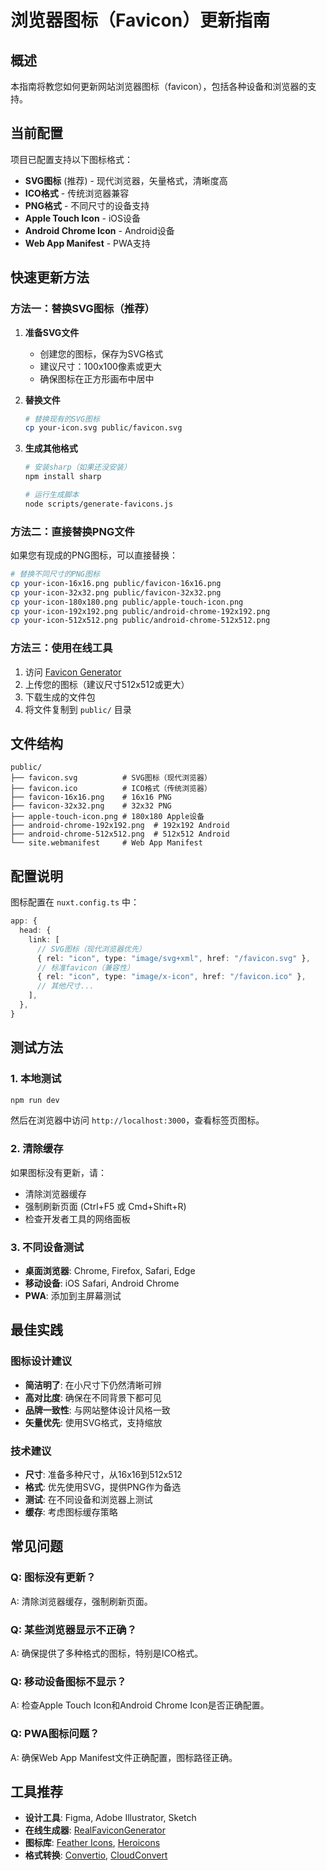 # 浏览器图标（Favicon）更新指南

## 概述

本指南将教您如何更新网站浏览器图标（favicon），包括各种设备和浏览器的支持。

## 当前配置

项目已配置支持以下图标格式：

- **SVG图标** (推荐) - 现代浏览器，矢量格式，清晰度高
- **ICO格式** - 传统浏览器兼容
- **PNG格式** - 不同尺寸的设备支持
- **Apple Touch Icon** - iOS设备
- **Android Chrome Icon** - Android设备
- **Web App Manifest** - PWA支持

## 快速更新方法

### 方法一：替换SVG图标（推荐）

1. **准备SVG文件**
   - 创建您的图标，保存为SVG格式
   - 建议尺寸：100x100像素或更大
   - 确保图标在正方形画布中居中

2. **替换文件**
   ```bash
   # 替换现有的SVG图标
   cp your-icon.svg public/favicon.svg
   ```

3. **生成其他格式**
   ```bash
   # 安装sharp（如果还没安装）
   npm install sharp
   
   # 运行生成脚本
   node scripts/generate-favicons.js
   ```

### 方法二：直接替换PNG文件

如果您有现成的PNG图标，可以直接替换：

```bash
# 替换不同尺寸的PNG图标
cp your-icon-16x16.png public/favicon-16x16.png
cp your-icon-32x32.png public/favicon-32x32.png
cp your-icon-180x180.png public/apple-touch-icon.png
cp your-icon-192x192.png public/android-chrome-192x192.png
cp your-icon-512x512.png public/android-chrome-512x512.png
```

### 方法三：使用在线工具

1. 访问 [Favicon Generator](https://realfavicongenerator.net/)
2. 上传您的图标（建议尺寸512x512或更大）
3. 下载生成的文件包
4. 将文件复制到 `public/` 目录

## 文件结构

```
public/
├── favicon.svg          # SVG图标（现代浏览器）
├── favicon.ico          # ICO格式（传统浏览器）
├── favicon-16x16.png    # 16x16 PNG
├── favicon-32x32.png    # 32x32 PNG
├── apple-touch-icon.png # 180x180 Apple设备
├── android-chrome-192x192.png  # 192x192 Android
├── android-chrome-512x512.png  # 512x512 Android
└── site.webmanifest     # Web App Manifest
```

## 配置说明

图标配置在 `nuxt.config.ts` 中：

```typescript
app: {
  head: {
    link: [
      // SVG图标（现代浏览器优先）
      { rel: "icon", type: "image/svg+xml", href: "/favicon.svg" },
      // 标准favicon（兼容性）
      { rel: "icon", type: "image/x-icon", href: "/favicon.ico" },
      // 其他尺寸...
    ],
  },
}
```

## 测试方法

### 1. 本地测试
```bash
npm run dev
```
然后在浏览器中访问 `http://localhost:3000`，查看标签页图标。

### 2. 清除缓存
如果图标没有更新，请：
- 清除浏览器缓存
- 强制刷新页面 (Ctrl+F5 或 Cmd+Shift+R)
- 检查开发者工具的网络面板

### 3. 不同设备测试
- **桌面浏览器**: Chrome, Firefox, Safari, Edge
- **移动设备**: iOS Safari, Android Chrome
- **PWA**: 添加到主屏幕测试

## 最佳实践

### 图标设计建议
- **简洁明了**: 在小尺寸下仍然清晰可辨
- **高对比度**: 确保在不同背景下都可见
- **品牌一致性**: 与网站整体设计风格一致
- **矢量优先**: 使用SVG格式，支持缩放

### 技术建议
- **尺寸**: 准备多种尺寸，从16x16到512x512
- **格式**: 优先使用SVG，提供PNG作为备选
- **测试**: 在不同设备和浏览器上测试
- **缓存**: 考虑图标缓存策略

## 常见问题

### Q: 图标没有更新？
A: 清除浏览器缓存，强制刷新页面。

### Q: 某些浏览器显示不正确？
A: 确保提供了多种格式的图标，特别是ICO格式。

### Q: 移动设备图标不显示？
A: 检查Apple Touch Icon和Android Chrome Icon是否正确配置。

### Q: PWA图标问题？
A: 确保Web App Manifest文件正确配置，图标路径正确。

## 工具推荐

- **设计工具**: Figma, Adobe Illustrator, Sketch
- **在线生成器**: [RealFaviconGenerator](https://realfavicongenerator.net/)
- **图标库**: [Feather Icons](https://feathericons.com/), [Heroicons](https://heroicons.com/)
- **格式转换**: [Convertio](https://convertio.co/), [CloudConvert](https://cloudconvert.com/)
